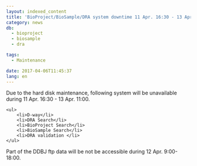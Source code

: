 ```yaml
---
layout: indexed_content
title: 'BioProject/BioSample/DRA system downtime 11 Apr. 16:30 - 13 Apr. 11:00'
category: news
db:
  - bioproject
  - biosample
  - dra

tags:
  - Maintenance

date: 2017-04-06T11:45:37
lang: en
---
```


<p>Due to the hard disk maintenance, following system will be unavailable during 11 Apr. 16:30 - 13 Apr. 11:00.</p>
<div class="sub_index">

    <ul>
        <li>D-way</li>
        <li>DRA Search</li>
        <li>BioProject Search</li>
        <li>BioSample Search</li>
        <li>DRA validation </li>
    </ul>
</div>

<p>Part of the DDBJ ftp data will be not be accessible during 12 Apr. 9:00-18:00.</p>
